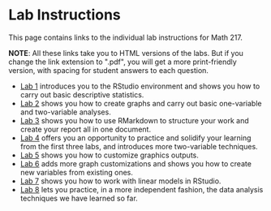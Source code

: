 # Lab Instructions

This page contains links to the individual lab instructions for Math 217.

**NOTE**: All these links take you to HTML versions of the labs. But if you change the link extension to ".pdf", you will get a more print-friendly version, with spacing for student answers to each question.

- [Lab 1](labs/Lab1Instructions.md) introduces you to the RStudio environment and shows you how to carry out basic descriptive statistics.
- [Lab 2](labs/Lab2Instructions.md) shows you how to create graphs and carry out basic one-variable and two-variable analyses.
- [Lab 3](labs/Lab3Instructions.md) shows you how to use RMarkdown to structure your work and create your report all in one document.
- [Lab 4](labs/Lab4Instructions.md) offers you an opportunity to practice and solidify your learning from the first three labs, and introduces more two-variable techniques.
- [Lab 5](labs/Lab5Instructions.md) shows you how to customize graphics outputs.
- [Lab 6](labs/Lab6Instructions.md) adds more graph customizations and shows you how to create new variables from existing ones.
- [Lab 7](labs/Lab7Instructions.md) shows you how to work with linear models in RStudio.
- [Lab 8](labs/Lab8Instructions.md) lets you practice, in a more independent fashion, the data analysis techniques we have learned so far.

